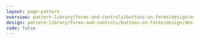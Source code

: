 ```yaml
---
layout: page-pattern
overview: pattern-library/forms-and-controls/buttons-on-forms/design/overview.md
design: pattern-library/forms-and-controls/buttons-on-forms/design/design.md
code: false
---
```

